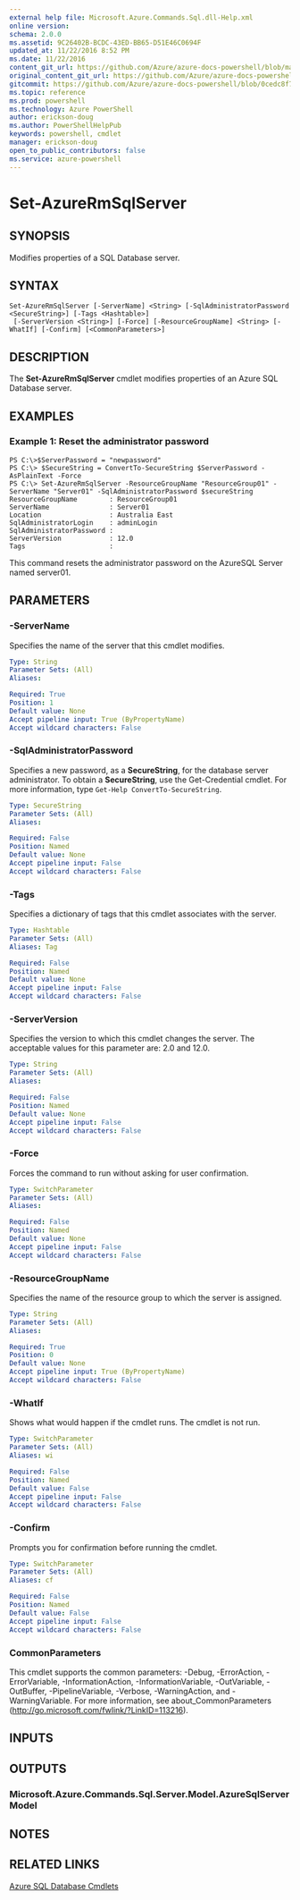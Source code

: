 ```yaml
---
external help file: Microsoft.Azure.Commands.Sql.dll-Help.xml
online version: 
schema: 2.0.0
ms.assetid: 9C26402B-BCDC-43ED-BB65-D51E46C0694F
updated_at: 11/22/2016 8:52 PM
ms.date: 11/22/2016
content_git_url: https://github.com/Azure/azure-docs-powershell/blob/master/azureps-cmdlets-docs/ResourceManager/AzureRM.Sql/v2.2.0/Set-AzureRmSqlServer.md
original_content_git_url: https://github.com/Azure/azure-docs-powershell/blob/master/azureps-cmdlets-docs/ResourceManager/AzureRM.Sql/v2.2.0/Set-AzureRmSqlServer.md
gitcommit: https://github.com/Azure/azure-docs-powershell/blob/0cedc8f73bc96cf5ac4c69144e17b3de601fd3cc/azureps-cmdlets-docs/ResourceManager/AzureRM.Sql/v2.2.0/Set-AzureRmSqlServer.md
ms.topic: reference
ms.prod: powershell
ms.technology: Azure PowerShell
author: erickson-doug
ms.author: PowerShellHelpPub
keywords: powershell, cmdlet
manager: erickson-doug
open_to_public_contributors: false
ms.service: azure-powershell
---
```


# Set-AzureRmSqlServer

## SYNOPSIS
Modifies properties of a SQL Database server.

## SYNTAX

```
Set-AzureRmSqlServer [-ServerName] <String> [-SqlAdministratorPassword <SecureString>] [-Tags <Hashtable>]
 [-ServerVersion <String>] [-Force] [-ResourceGroupName] <String> [-WhatIf] [-Confirm] [<CommonParameters>]
```

## DESCRIPTION
The **Set-AzureRmSqlServer** cmdlet modifies properties of an Azure SQL Database server.

## EXAMPLES

### Example 1: Reset the administrator password
```
PS C:\>$ServerPassword = "newpassword"
PS C:\> $SecureString = ConvertTo-SecureString $ServerPassword -AsPlainText -Force
PS C:\> Set-AzureRmSqlServer -ResourceGroupName "ResourceGroup01" -ServerName "Server01" -SqlAdministratorPassword $secureString
ResourceGroupName        : ResourceGroup01
ServerName               : Server01
Location                 : Australia East
SqlAdministratorLogin    : adminLogin
SqlAdministratorPassword : 
ServerVersion            : 12.0
Tags                     :
```

This command resets the administrator password on the AzureSQL Server named server01.

## PARAMETERS

### -ServerName
Specifies the name of the server that this cmdlet modifies.

```yaml
Type: String
Parameter Sets: (All)
Aliases: 

Required: True
Position: 1
Default value: None
Accept pipeline input: True (ByPropertyName)
Accept wildcard characters: False
```

### -SqlAdministratorPassword
Specifies a new password, as a **SecureString**, for the database server administrator.
To obtain a **SecureString**, use the Get-Credential cmdlet.
For more information, type `Get-Help ConvertTo-SecureString`.

```yaml
Type: SecureString
Parameter Sets: (All)
Aliases: 

Required: False
Position: Named
Default value: None
Accept pipeline input: False
Accept wildcard characters: False
```

### -Tags
Specifies a dictionary of tags that this cmdlet associates with the server.

```yaml
Type: Hashtable
Parameter Sets: (All)
Aliases: Tag

Required: False
Position: Named
Default value: None
Accept pipeline input: False
Accept wildcard characters: False
```

### -ServerVersion
Specifies the version to which this cmdlet changes the server.
The acceptable values for this parameter are: 2.0 and 12.0.

```yaml
Type: String
Parameter Sets: (All)
Aliases: 

Required: False
Position: Named
Default value: None
Accept pipeline input: False
Accept wildcard characters: False
```

### -Force
Forces the command to run without asking for user confirmation.

```yaml
Type: SwitchParameter
Parameter Sets: (All)
Aliases: 

Required: False
Position: Named
Default value: None
Accept pipeline input: False
Accept wildcard characters: False
```

### -ResourceGroupName
Specifies the name of the resource group to which the server is assigned.

```yaml
Type: String
Parameter Sets: (All)
Aliases: 

Required: True
Position: 0
Default value: None
Accept pipeline input: True (ByPropertyName)
Accept wildcard characters: False
```

### -WhatIf
Shows what would happen if the cmdlet runs.
The cmdlet is not run.

```yaml
Type: SwitchParameter
Parameter Sets: (All)
Aliases: wi

Required: False
Position: Named
Default value: False
Accept pipeline input: False
Accept wildcard characters: False
```

### -Confirm
Prompts you for confirmation before running the cmdlet.

```yaml
Type: SwitchParameter
Parameter Sets: (All)
Aliases: cf

Required: False
Position: Named
Default value: False
Accept pipeline input: False
Accept wildcard characters: False
```

### CommonParameters
This cmdlet supports the common parameters: -Debug, -ErrorAction, -ErrorVariable, -InformationAction, -InformationVariable, -OutVariable, -OutBuffer, -PipelineVariable, -Verbose, -WarningAction, and -WarningVariable. For more information, see about_CommonParameters (http://go.microsoft.com/fwlink/?LinkID=113216).

## INPUTS

## OUTPUTS

### Microsoft.Azure.Commands.Sql.Server.Model.AzureSqlServerModel

## NOTES

## RELATED LINKS

[Azure SQL Database Cmdlets](xref:ResourceManager/AzureRM.Sql/v2.2.0/AzureRM.Sql.md)


